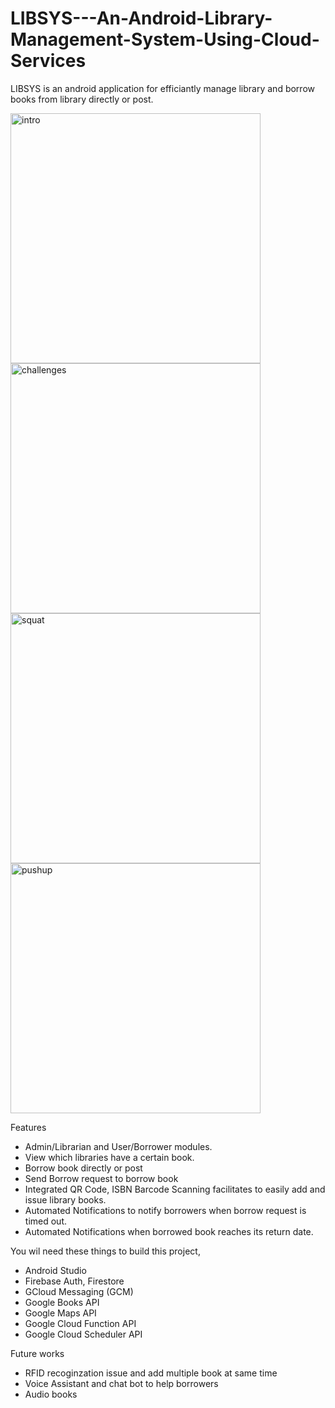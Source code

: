 # LIBSYS---An-Android-Library-Management-System-Using-Cloud-Services
LIBSYS is an android application for efficiantly manage library and borrow books from library directly or post.

<p float="left">
    <img src="./docs/intro.gif" alt="intro" height="400">
    <img src="./docs/challenges.gif" alt="challenges" height="400">
    <img src="./docs/squat.gif" alt="squat" height="400">
    <img src="./docs/pushup.gif" alt="pushup" height="400">
</p>


Features
- Admin/Librarian and User/Borrower modules.
- View which libraries have a certain book.
- Borrow book directly or post
- Send Borrow request to borrow book
- Integrated QR Code, ISBN Barcode Scanning facilitates to easily add and issue library books.
- Automated Notifications to notify borrowers when borrow request is timed out.
- Automated Notifications when borrowed book reaches its return date.

You wil need these things to build this project,
 - Android Studio
 - Firebase Auth, Firestore
 - GCloud Messaging (GCM)
 - Google Books API 
 - Google Maps API
 - Google Cloud Function API 
 - Google Cloud Scheduler API 

Future works
- RFID recoginzation issue and add multiple book at same time
- Voice Assistant and chat bot to help borrowers
- Audio books
